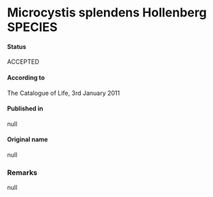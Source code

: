 # Microcystis splendens Hollenberg SPECIES

#### Status
ACCEPTED

#### According to
The Catalogue of Life, 3rd January 2011

#### Published in
null

#### Original name
null

### Remarks
null